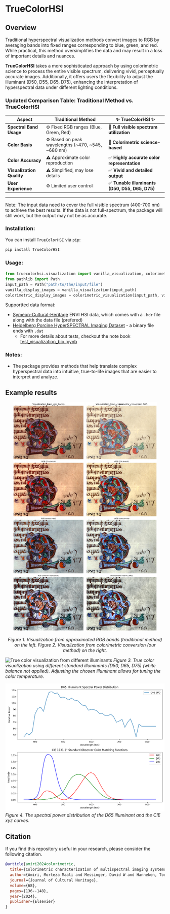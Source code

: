 # TrueColorHSI
## Overview

Traditional hyperspectral visualization methods convert images to RGB by averaging bands into fixed ranges corresponding to blue, green, and red. While practical, this method oversimplifies the data and may result in a loss of important details and nuances.

**TrueColorHSI** takes a more sophisticated approach by using colorimetric science to process the entire visible spectrum, delivering vivid, perceptually accurate images. Additionally, it offers users the flexibility to adjust the illuminant (D50, D55, D65, D75), enhancing the interpretation of hyperspectral data under different lighting conditions.

### Updated Comparison Table: Traditional Method vs. **TrueColorHSI**  

| **Aspect**              | **Traditional Method**                                              | **✨ TrueColorHSI ✨**                                              |
|-------------------------|---------------------------------------------------------------------|--------------------------------------------------------------------|
| **Spectral Band Usage**  | ⚙️ Fixed RGB ranges (Blue, Green, Red)                              | 🌈 **Full visible spectrum utilization**                           |
| **Color Basis**          | ⚙️ Based on peak wavelengths (~470, ~545, ~680 nm)                 | 🌈 **Colorimetric science-based**                                  |
| **Color Accuracy**       | ⚠️ Approximate color reproduction                                   | ✅ **Highly accurate color representation**                         |
| **Visualization Quality**| ⚠️ Simplified, may lose details                                    | ✅ **Vivid and detailed output**                                    |
| **User Experience**      | ⚙️ Limited user control                                            | ✅ **Tunable illuminants (D50, D55, D65, D75)**                    |

---

Note: The input data need to cover the full visible spectrum (400-700 nm) to achieve the best results. If the data is not full-spectrum, the package will still work, but the output may not be as accurate.


### Installation:
You can install `TrueColorHSI` via `pip`:
```bash
pip install TrueColorHSI
```

### Usage:


```python
from truecolorhsi.visualization import vanilla_visualization, colorimetric_visualization
from pathlib import Path
input_path = Path("path/to/the/input/file")
vanilla_display_images = vanilla_visualization(input_path)
colorimetric_display_images = colorimetric_visualization(input_path, visualize=True, saveimages=True)
```
Supportted data format:
- [Symeon-Cultural-Heritage](https://huggingface.co/datasets/fz-rit-hf/rit-cis-hyperspectral-Symeon) ENVI HSI data, which comes with a `.hdr` file along with the data file (prefered)
- [Heidelberg Porcine HyperSPECTRAL Imaging Dataset](https://heiporspectral.org/) - a binary file ends with `.dat`
  - For more details about tests, checkout the note book [test_visualization_bio.ipynb](notebooks/test_visualization_bio.ipynb)

### Notes:
- The package provides methods that help translate complex hyperspectral data into intuitive, true-to-life images that are easier to interpret and analyze.

## Example results
<p align="center">
  <img src="examples/Symeon_VNIR_cropped/Visualization_from_rgb_bands.jpg" alt="Visualization from RGB bands" width="45%">
  <img src="examples/Symeon_VNIR_cropped/Visualization_from_colorimetric_conversion_D65.jpg" alt="Visualization from colorimetric conversion" width="45%">
</p>
<p align="center">
  <em>Figure 1. Visualization from approximated RGB bands (traditional method) on the left. Figure 2. Visualization from colorimetric conversion (our method) on the right.</em>
</p>

![True color visualization from different illuminants](examples/Vis_from_different_illuminants.png)
*Figure 3. True color visualization using different standard illuminants (D50, D65, D75) (white balance not applied). Adjusting the chosen illuminant allows for tuning the color temperature.*

![illuminant_spd_and_CIE_xyz](examples/illuminant_spd_and_CIE_xyz.png)  
*Figure 4. The spectral power distribution of the D65 illuminant and the CIE xyz curves.*



## Citation
If you find this repository useful in your research, please consider the following citation.
```bib
@article{amiri2024colorimetric,
  title={Colorimetric characterization of multispectral imaging systems for visualization of historical artifacts},
  author={Amiri, Morteza Maali and Messinger, David W and Hanneken, Todd R},
  journal={Journal of Cultural Heritage},
  volume={68},
  pages={136--148},
  year={2024},
  publisher={Elsevier}
}
```
